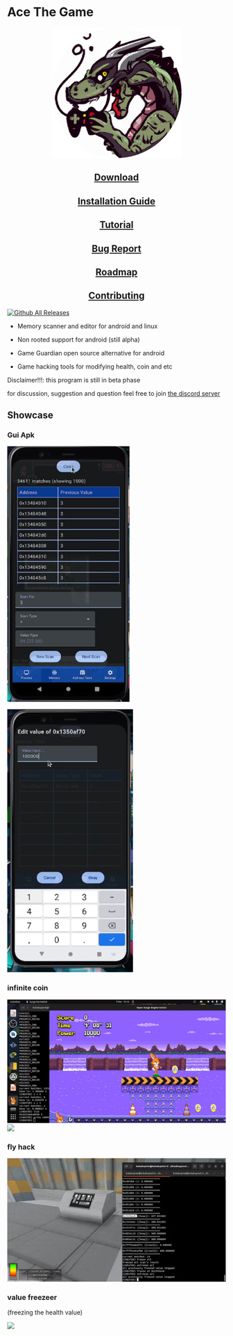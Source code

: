 # Ace The Game


<div align="center">
  <img width="300" height="300" src="./assets/icon.png">

  <h2><a href="https://github.com/KuhakuPixel/AceTheGame/releases/latest"> Download </a></h2>

  <h2><a href="./installation_guide.md"> Installation Guide </a></h2>

  <h2><a href="./tutorial.md"> Tutorial </a></h2>

  <h2><a href="https://github.com/KuhakuPixel/AceTheGame/issues"> Bug Report </a></h2>

  <h2><a href="https://github.com/KuhakuPixel/AceTheGame/issues/60"> Roadmap </a></h2>
  <h2><a href="./contributing.md"> Contributing  </a></h2>

</div>

[![Github All Releases](https://img.shields.io/github/downloads/KuhakuPixel/AceTheGame/total.svg)]()

- Memory scanner and editor for 
  android and linux

- Non rooted support for android (still alpha)

- Game Guardian open source alternative for android

- Game hacking tools for modifying health, coin and etc
  
Disclaimer!!!: this program is still in beta phase 

for discussion, suggestion and question
feel free to join [the discord server](https://discord.gg/8fJh9tPVXb)

## Showcase
### Gui Apk
![](./assets/showcase/ATG_1.png)



![](./assets/showcase/ATG_2.png)

### infinite coin 

![](./assets/showcase/inf_coin.gif)
![](./assets/showcase/inf_coin2.gif)

### fly hack

![](./assets/showcase/flyhack.gif)

### value freezeer
(freezing the health value)

![](./assets/showcase/freezed_health.gif)
